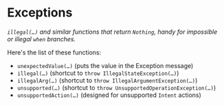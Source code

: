 # Exceptions

*`illegal(…)` and similar functions that return `Nothing`, handy for
impossible or illegal `when` branches.*

Here's the list of these functions:
* `unexpectedValue(…)` (puts the value in the Exception message)
* `illegal(…)` (shortcut to `throw IllegalStateException(…)`)
* `illegalArg(…)` (shortcut to `throw IllegalArgumentException(…)`)
* `unsupported(…)` (shortcut to `throw UnsupportedOperationException(…)`)
* `unsupportedAction(…)` (designed for unsupported `Intent` actions)
